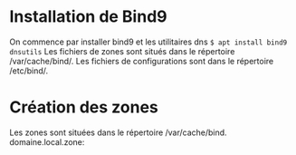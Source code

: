 # Installation de Bind9
On commence par installer bind9 et les utilitaires dns `$ apt install bind9 dnsutils`
Les fichiers de zones sont situés dans le répertoire /var/cache/bind/.
Les fichiers de configurations sont dans le répertoire /etc/bind/.
# Création des zones
Les zones sont situées dans le répertoire /var/cache/bind.
domaine.local.zone:
